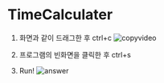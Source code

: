 # TimeCalculater
1. 화면과 같이 드래그한 후 ctrl+c
![copyvideo](https://github.com/hojun1105/TimeCalculator/assets/75318501/8b517180-ec8f-444f-8912-0a65ef29dc3b)

2. 프로그램의 빈화면을 클릭한 후 ctrl+s
3. Run!
![answer](https://github.com/hojun1105/TimeCalculator/assets/75318501/c08af9a0-11b0-4f62-860b-cdb8b47c51d2)


